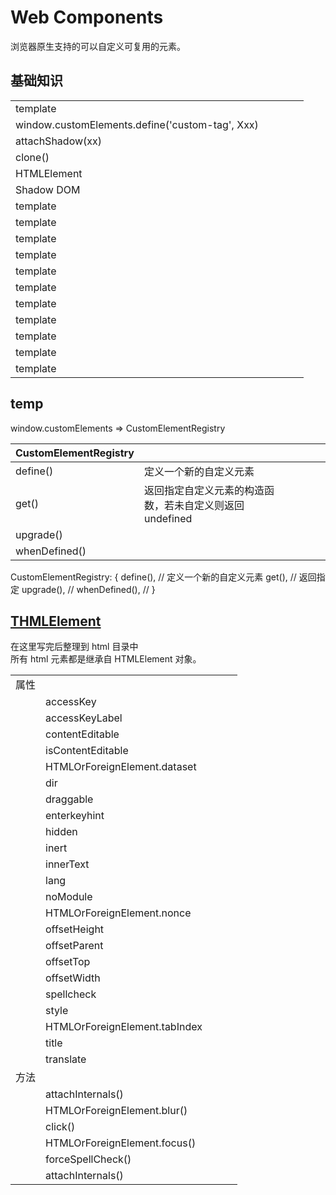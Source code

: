 # Web Components

浏览器原生支持的可以自定义可复用的元素。

## 基础知识

|                                                 |     |     |     |     |
| ----------------------------------------------- | --- | --- | --- | --- |
| template                                        |     |     |     |     |
| window.customElements.define('custom-tag', Xxx) |     |     |     |     |
| attachShadow(xx)                                |     |     |     |     |
| clone()                                         |     |     |     |     |
| HTMLElement                                     |     |     |     |     |
| Shadow DOM                                      |     |     |     |     |
| template                                        |     |     |     |     |
| template                                        |     |     |     |     |
| template                                        |     |     |     |     |
| template                                        |     |     |     |     |
| template                                        |     |     |     |     |
| template                                        |     |     |     |     |
| template                                        |     |     |     |     |
| template                                        |     |     |     |     |
| template                                        |     |     |     |     |
| template                                        |     |     |     |     |
| template                                        |     |     |     |     |

## temp

window.customElements => CustomElementRegistry

| CustomElementRegistry |                                                          |     |     |     |
| --------------------- | -------------------------------------------------------- | --- | --- | --- |
| define()              | 定义一个新的自定义元素                                   |     |     |     |
| get()                 | 返回指定自定义元素的构造函数，若未自定义则返回 undefined |     |     |     |
| upgrade()             |                                                          |     |     |     |
| whenDefined()         |                                                          |     |     |     |

CustomElementRegistry: {
define(), // 定义一个新的自定义元素
get(), // 返回指定
upgrade(), //
whenDefined(), //
}

## [THMLElement](/language/html/HTMLElement.html)

在这里写完后整理到 html 目录中  
所有 html 元素都是继承自 HTMLElement 对象。

|      |                               |     |     |     |
| ---- | ----------------------------- | --- | --- | --- |
| 属性 |                               |     |     |     |
|      | accessKey                     |     |     |     |
|      | accessKeyLabel                |     |     |     |
|      | contentEditable               |     |     |     |
|      | isContentEditable             |     |     |     |
|      | HTMLOrForeignElement.dataset  |     |     |     |
|      | dir                           |     |     |     |
|      | draggable                     |     |     |     |
|      | enterkeyhint                  |     |     |     |
|      | hidden                        |     |     |     |
|      | inert                         |     |     |     |
|      | innerText                     |     |     |     |
|      | lang                          |     |     |     |
|      | noModule                      |     |     |     |
|      | HTMLOrForeignElement.nonce    |     |     |     |
|      | offsetHeight                  |     |     |     |
|      | offsetParent                  |     |     |     |
|      | offsetTop                     |     |     |     |
|      | offsetWidth                   |     |     |     |
|      | spellcheck                    |     |     |     |
|      | style                         |     |     |     |
|      | HTMLOrForeignElement.tabIndex |     |     |     |
|      | title                         |     |     |     |
|      | translate                     |     |     |     |
| 方法 |                               |     |     |     |
|      | attachInternals()             |     |     |     |
|      | HTMLOrForeignElement.blur()   |     |     |     |
|      | click()                       |     |     |     |
|      | HTMLOrForeignElement.focus()  |     |     |     |
|      | forceSpellCheck()             |     |     |     |
|      | attachInternals()             |     |     |     |
